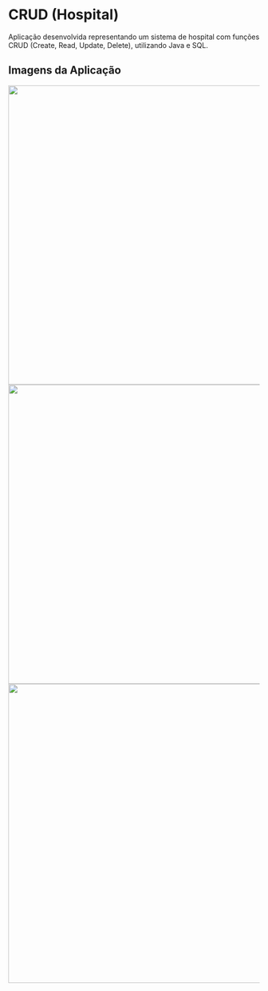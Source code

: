# CRUD (Hospital)

Aplicação desenvolvida representando um sistema de hospital com funções CRUD (Create, Read, Update, Delete), utilizando Java e SQL.

## Imagens da Aplicação

<p align="middle">
  <img src="https://user-images.githubusercontent.com/38816154/223031459-3769fb93-8650-4d18-83fa-d43dd0fcd18f.png" width="600">
  <img src="https://user-images.githubusercontent.com/38816154/223031462-0319b100-f8bc-41e1-a82c-dd3be9230409.png" width="600">
  <img src="https://user-images.githubusercontent.com/38816154/223031466-2fc31cbe-921f-4aa5-a388-74dd56131841.png" width="600">
</p>
